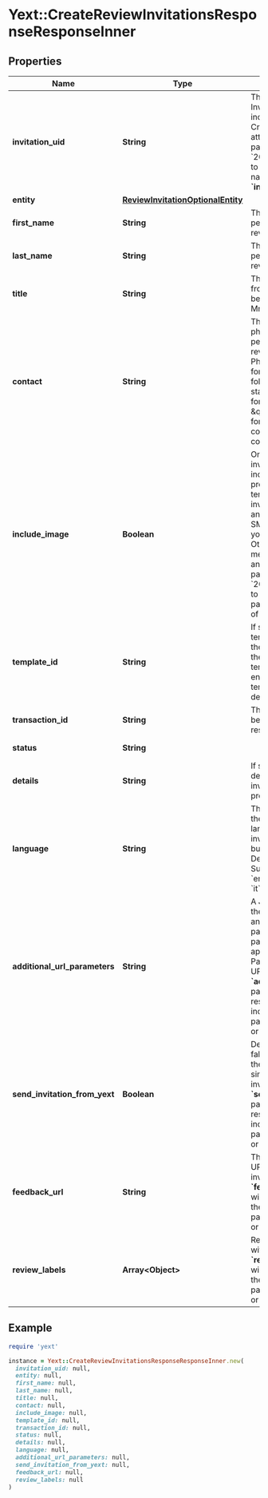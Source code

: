 # Yext::CreateReviewInvitationsResponseResponseInner

## Properties

| Name | Type | Description | Notes |
| ---- | ---- | ----------- | ----- |
| **invitation_uid** | **String** | The UID of this Review Invitation. This UID can be included as part of Review Creation requests for attribution.  If the **&#x60;v&#x60;** parameter is before &#x60;20210728&#x60;, please refer to **&#x60;id&#x60;** as the parameter name instead of **&#x60;invitationUid&#x60;**.  | [optional][readonly] |
| **entity** | [**ReviewInvitationOptionalEntity**](ReviewInvitationOptionalEntity.md) |  | [optional] |
| **first_name** | **String** | The first name of the person from whom a review is being requested. | [optional] |
| **last_name** | **String** | The last name of the person from whom a review is being requested. | [optional] |
| **title** | **String** | The title of the person from whom a review is being requested (e.g., Mr., Mrs., Miss, etc.).  | [optional] |
| **contact** | **String** | The email address or phone number of the person from whom a review is being requested.  Phone numbers should be formatted in one of the following ways: * E.164 standard international format, with a leading \&quot;+\&quot; * National format, according to the country of the corresponding location  | [optional] |
| **include_image** | **Boolean** | Only valid for SMS invitations.  If set to true, include the image provided in the relevant template in the SMS invitation. Please note that an image counts as an SMS message towards your SMS capacity.  Otherwise, the SMS message will not include an image.  If the **&#x60;v&#x60;** parameter is before &#x60;20210728&#x60;, please refer to **&#x60;image&#x60;** as the parameter name instead of **&#x60;includeImage&#x60;**.  | [optional] |
| **template_id** | **String** | If specified, the ID of the template used to format the email.  If not specified, the entity’s default email template is used. If the entity has no default template, the account’s default template is used.  | [optional] |
| **transaction_id** | **String** | The ID of the transaction being reviewed in response to this invitation.  | [optional] |
| **status** | **String** |  | [optional][readonly] |
| **details** | **String** | If status is REJECTED, describes why the invitation could not be processed. | [optional][readonly] |
| **language** | **String** | The ISO 639-1 code of the review invitation&#39;s language. Only valid for invitations created from built-in templates. Defaults to &#x60;en&#x60;.  Supported languages:   * &#x60;en&#x60;   * &#x60;de&#x60;   * &#x60;fr&#x60;   * &#x60;es&#x60;   * &#x60;it&#x60;   * &#x60;nl&#x60;   * &#x60;ja&#x60;  | [optional] |
| **additional_url_parameters** | **String** | A JSON object containing the key, value pairs for any additional URL parameters. These URL parameters will be appended to the First-Party Review Collection URL.  The **&#x60;additionalUrlParameters&#x60;** parameter will only be respected with the inclusion of a **&#x60;v&#x60;** parameter of &#x60;20210728&#x60; or later.  | [optional] |
| **send_invitation_from_yext** | **Boolean** | Defaults to true. If set to false, Yext will not fulfill the invitation and will simply return the created invitation object.  The **&#x60;sendInvitationFromYext&#x60;** parameter will only be respected with the inclusion of a **&#x60;v&#x60;** parameter of &#x60;20210728&#x60; or later.  | [optional] |
| **feedback_url** | **String** | The created Feedback URL unique to this invitation.  The **&#x60;feedbackURL&#x60;** parameter will only be respected with the inclusion of a **&#x60;v&#x60;** parameter of &#x60;20210728&#x60; or later.  | [optional][readonly] |
| **review_labels** | **Array&lt;Object&gt;** | Review Labels associated with the review.  The **&#x60;reviewLabels&#x60;** parameter will only be respected with the inclusion of a **&#x60;v&#x60;** parameter of &#x60;20210728&#x60; or later.  | [optional][readonly] |

## Example

```ruby
require 'yext'

instance = Yext::CreateReviewInvitationsResponseResponseInner.new(
  invitation_uid: null,
  entity: null,
  first_name: null,
  last_name: null,
  title: null,
  contact: null,
  include_image: null,
  template_id: null,
  transaction_id: null,
  status: null,
  details: null,
  language: null,
  additional_url_parameters: null,
  send_invitation_from_yext: null,
  feedback_url: null,
  review_labels: null
)
```

